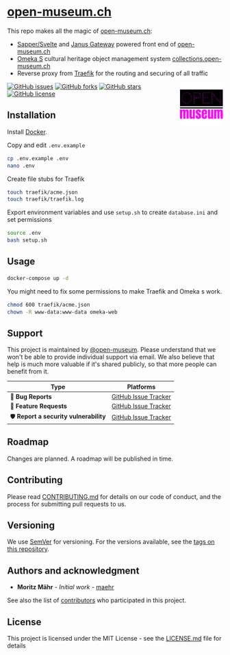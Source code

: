 # [open-museum.ch](https://github.com/open-museum/open-museum.ch/)

This repo makes all the magic of [open-museum.ch](https://open-museum.ch/):

- [Sapper/Svelte](https://sapper.svelte.dev/) and [Janus Gateway](https://janus.conf.meetecho.com/) powered front end of [open-museum.ch](https://open-museum.ch/)
- [Omeka S](https://omeka.org/s/) cultural heritage object management system [collections.open-museum.ch](https://collections.open-museum.ch/)
- Reverse proxy from [Traefik](https://docs.traefik.io/) for the routing and securing of all traffic

[<img src="android-chrome-512x512.png" align="right" width="100">](https://open-museum.github.io/open-museum.ch/)

[![GitHub issues](https://img.shields.io/github/issues/open-museum/open-museum.ch.svg)](https://github.com/open-museum/open-museum.ch/issues)
[![GitHub forks](https://img.shields.io/github/forks/open-museum/open-museum.ch.svg)](https://github.com/open-museum/open-museum.ch/network)
[![GitHub stars](https://img.shields.io/github/stars/open-museum/open-museum.ch.svg)](https://github.com/open-museum/open-museum.ch/stargazers)
[![GitHub license](https://img.shields.io/github/license/open-museum/open-museum.ch.svg)](https://github.com/open-museum/open-museum.ch/blob/master/LICENSE.md)

## Installation

Install [Docker](https://www.docker.com/).

Copy and edit `.env.example`

```bash
cp .env.example .env
nano .env
```

Create file stubs for Traefik

```bash
touch traefik/acme.json
touch traefik/traefik.log
```

Export environment variables and use `setup.sh` to create `database.ini` and set permissions

```bash
source .env
bash setup.sh
```

## Usage

```bash
docker-compose up -d
```

You might need to fix some permissions to make Traefik and Omeka s work.

```bash
chmod 600 traefik/acme.json
chown -R www-data:www-data omeka-web
```

## Support

This project is maintained by [@open-museum](https://github.com/open-museum). Please understand that we won't be able to provide individual support via email. We also believe that help is much more valuable if it's shared publicly, so that more people can benefit from it.

| Type                   | Platforms                                                    |
| ---------------------- | ------------------------------------------------------------ |
| 🚨 **Bug Reports**      | [GitHub Issue Tracker](https://github.com/open-museum/open-museum.ch/issues) |
| 🎁 **Feature Requests** | [GitHub Issue Tracker](https://github.com/open-museum/open-museum.ch/issues) |
| 🛡 **Report a security vulnerability**      | [GitHub Issue Tracker](https://github.com/open-museum/open-museum.ch/issues) |

## Roadmap

Changes are planned. A roadmap will be published in time.

## Contributing

Please read [CONTRIBUTING.md](CONTRIBUTING.md) for details on our code of conduct, and the process for submitting pull requests to us.

## Versioning

We use [SemVer](http://semver.org/) for versioning. For the versions available, see the [tags on this repository](https://github.com/open-museum/open-museum.ch/tags).

## Authors and acknowledgment

- **Moritz Mähr** - _Initial work_ - [maehr](https://github.com/maehr)

See also the list of [contributors](https://github.com/open-museum/open-museum.ch/graphs/contributors) who participated in this project.

## License

This project is licensed under the MIT License - see the [LICENSE.md](LICENSE.md) file for details
